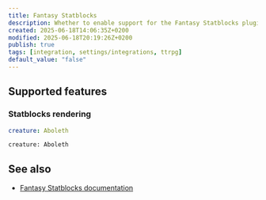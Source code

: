 ```yaml
---
title: Fantasy Statblocks
description: Whether to enable support for the Fantasy Statblocks plugin. Requires Fantasy Statblocks to be installed and enabled.
created: 2025-06-18T14:06:35Z+0200
modified: 2025-06-18T20:19:26Z+0200
publish: true
tags: [integration, settings/integrations, ttrpg]
default_value: "false"
---
```


## Supported features

### Statblocks rendering

```yaml title="statblock"
creature: Aboleth
```

```statblock
creature: Aboleth
```

## See also

- [Fantasy Statblocks documentation](https://plugins.javalent.com/statblocks)
